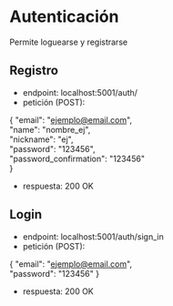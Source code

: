 # Autenticación

Permite loguearse y registrarse

## Registro

* endpoint: localhost:5001/auth/
* petición (POST):

{
  "email": "ejemplo@email.com",  
  "name": "nombre_ej",  
  "nickname": "ej",  
  "password": "123456",  
  "password_confirmation": "123456"  
}
* respuesta: 200 OK

## Login

* endpoint: localhost:5001/auth/sign_in
* petición (POST):

{
  "email": "ejemplo@email.com",  
  "password": "123456"
}
* respuesta: 200 OK
